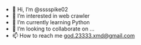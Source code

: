 - 👋 Hi, I’m @sssspike02
- 👀 I’m interested in web crawler
- 🌱 I’m currently learning Python
- 💞️ I’m looking to collaborate on ...
- 📫 How to reach me god.23333.xmd@gmail.com

<!---
sssspike02/sssspike02 is a ✨ special ✨ repository because its `README.md` (this file) appears on your GitHub profile.
You can click the Preview link to take a look at your changes.
--->
